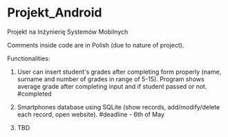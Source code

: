 # Projekt_Android
Projekt na Inżynierię Systemów Mobilnych

Comments inside code are in Polish (due to nature of project).

Functionalities:
1. User can insert student's grades after completing form properly (name, surname and number of grades in range of 5-15). Program shows average grade after completing input and if student passed or not.
#completed

2. Smartphones database using SQLite (show records, add/modify/delete each record, open website).
#deadline - 6th of May

3. TBD
